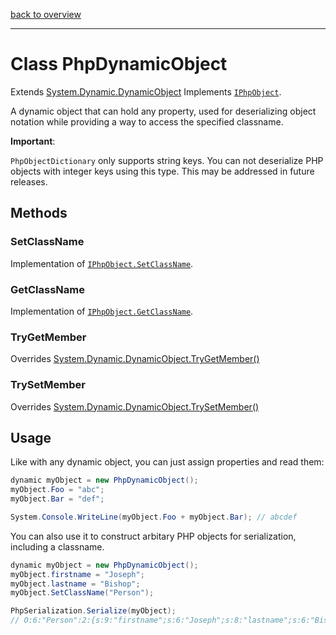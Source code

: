 [back to overview](../README.md)

---

# Class PhpDynamicObject

Extends [System.Dynamic.DynamicObject](https://docs.microsoft.com/en-us/dotnet/api/system.dynamic.dynamicobject?view=net-6.0)
Implements [`IPhpObject`](./IPhpObject.md).

A dynamic object that can hold any property, used for deserializing object notation while providing a way to access the specified classname.

**Important**:

`PhpObjectDictionary` only supports string keys. You can not deserialize PHP objects with integer keys using this type. This may be addressed in future releases.

## Methods

### SetClassName
Implementation of [`IPhpObject.SetClassName`](./IPhpObject.md#SetClassName).

### GetClassName
Implementation of [`IPhpObject.GetClassName`](./IPhpObject.md#GetClassName).

### TryGetMember
Overrides [System.Dynamic.DynamicObject.TryGetMember()](https://docs.microsoft.com/en-us/dotnet/api/system.dynamic.dynamicobject.trygetmember?view=net-6.0)

### TrySetMember
Overrides [System.Dynamic.DynamicObject.TrySetMember()](https://docs.microsoft.com/en-us/dotnet/api/system.dynamic.dynamicobject.trygetmember?view=net-6.0)

## Usage

Like with any dynamic object, you can just assign properties and read them:

```c#
dynamic myObject = new PhpDynamicObject();
myObject.Foo = "abc";
myObject.Bar = "def";

System.Console.WriteLine(myObject.Foo + myObject.Bar); // abcdef
```

You can also use it to construct arbitary PHP objects for serialization, including a classname.

```c#
dynamic myObject = new PhpDynamicObject();
myObject.firstname = "Joseph";
myObject.lastname = "Bishop";
myObject.SetClassName("Person");

PhpSerialization.Serialize(myObject);
// O:6:"Person":2:{s:9:"firstname";s:6:"Joseph";s:8:"lastname";s:6:"Bishop";}
```

